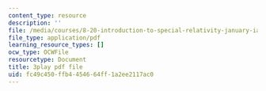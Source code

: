 ```yaml
---
content_type: resource
description: ''
file: /media/courses/8-20-introduction-to-special-relativity-january-iap-2021/fc49c450ffb4454664ff1a2ee2117ac0_LaTbPEKrE-8.pdf
file_type: application/pdf
learning_resource_types: []
ocw_type: OCWFile
resourcetype: Document
title: 3play pdf file
uid: fc49c450-ffb4-4546-64ff-1a2ee2117ac0
---
```


